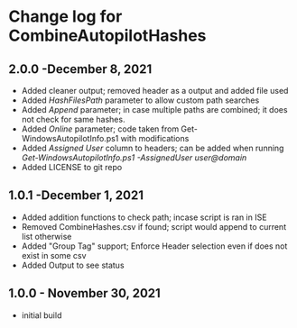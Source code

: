 # Change log for CombineAutopilotHashes



## 2.0.0 -December 8, 2021

- Added cleaner output; removed header as a output and added file used
- Added _HashFilesPath_ parameter to allow custom path searches
- Added _Append_ parameter; in case multiple paths are combined; it does not check for same hashes.
- Added _Online_ parameter; code taken from Get-WindowsAutopilotInfo.ps1 with modifications
- Added _Assigned User_ column to headers; can be added when running _Get-WindowsAutopilotInfo.ps1 -AssignedUser user@domain_
- Added LICENSE to git repo

## 1.0.1 -December 1, 2021

- Added addition functions to check path; incase script is ran in ISE
- Removed CombineHashes.csv if found; script would append to current list otherwise
- Added "Group Tag" support; Enforce Header selection even if does not exist in some csv
- Added Output to see status

## 1.0.0 - November 30, 2021

- initial build
